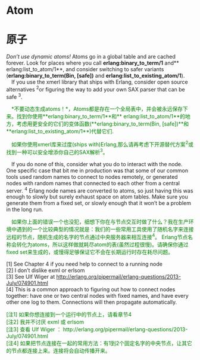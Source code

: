 # Atom
# 原子
*Don’t use dynamic atoms!* Atoms go in a global table and are cached forever. Look
for places where you call **erlang:binary_to_term/1** and** erlang:list_to_atom/1**, and
consider switching to safer variants (**erlang:binary_to_term(Bin, [safe])** and
**erlang:list_to_existing_atom/1**).<br>
&emsp;If you use the xmerl library that ships with Erlang, consider open source alternatives <sup>2</sup>or figuring the way to add your own SAX parser that can be safe <sup>3</sup>.<br>
<p></p> <font color="green">
&emsp;*不要动态生成atoms！*，Atoms都是存在一个全局表中，并会被永远保存下来。找到你使用**erlang:binary_to_term/1**和** erlang:list_to_atom/1**的地方，考虑用更安全的它们的变体函数(**erlang:binary_to_term(Bin, [safe])**和**erlang:list_to_existing_atom/1**)代替它们.<br>
</font> <p></p>
<p></p> <font color="green">
&emsp;如果你使用xmerl库来过度(ships with)Erlang,那么请再考虑下开源替代方案<sup>2</sup>或找到一种可以安全增添你自己的SAX解析<sup>3</sup>。<br>
</font> <p></p>

&emsp;If you do none of this, consider what you do to interact with the node. One specific
case that bit me in production was that some of our common tools used random names to
connect to nodes remotely, or generated nodes with random names that connected to each
other from a central server. <sup>4</sup> Erlang node names are converted to atoms, so just having this was enough to slowly but surely exhaust space on atom tables. Make sure you generate
them from a fixed set, or slowly enough that it won’t be a problem in the long run.<br>
<p></p> <font color="green">
&emsp;如果你上面的错误一个也没犯，细想下你在与节点交互时做了什么？我在生产环境中遇到的一个比较典型的情况就是：我们的一些常用工具使用了随机名字来连接远程的节点，随机生成的名字的节点通过中央服务器来相互连接<sup>4</sup>。 Erlang节点名称会转化为atoms，所以这样做就耗尽atom的表(虽然过程很慢)。请确保你通过fixed set来生成的，或慢得足够保证它不会在长期运行时存在耗尽问题。
</font> <p></p>

[1] See Chapter 4 if you need help to connect to a running node<br>
[2] I don’t dislike exml or erlsom<br>
[3] See Ulf Wiger at http://erlang.org/pipermail/erlang-questions/2013-July/074901.html<br>
[4] This is a common approach to figuring out how to connect nodes together: have one or two central nodes with fixed names, and have every other one log to them. Connections will then propagate automatically.
<p></p> <font color="green">
[注1] 如果你想连接到一个运行中的节点上，请看章节4<br>
[注2] 我并不讨厌 exml 或 erlsom<br>
[注3] 查看 Ulf Wiger ： http://erlang.org/pipermail/erlang-questions/2013-July/074901.html<br>
[注4] 如果把节点连接在一起的常用方法：有1到2个固定名字的中央节点，让其它的节点都连接上来。连接将会自动传播开来。
</font> <p></p>























